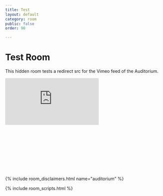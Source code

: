 ```yaml
---
title: Test
layout: default
category: room
public: false
order: 90

---
```

# Test Room

This hidden room tests a redirect src for the Vimeo feed of the Auditorium.

<iframe src="https://pacsec.jp/auditorium.html" frameborder="0" allow="autoplay; fullscreen" allowfullscreen class="nasfic-video" ></iframe>

<iframe frameborder="0" class="nasfic-chat">
</iframe>

{% include room_disclaimers.html name="auditorium" %}

<script src="https://unpkg.com/dayjs@1.8.21/dayjs.min.js"></script>
<script>
const even = "742198998722543678";
const odd = "742279184956522496";
</script>
{% include room_scripts.html %}